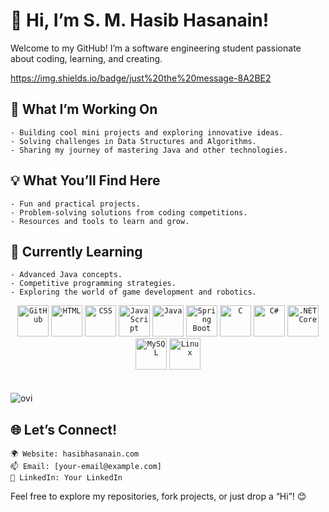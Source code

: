 # 👋 Hi, I’m S. M. Hasib Hasanain!

Welcome to my GitHub! I’m a software engineering student passionate about coding, learning, and creating.

https://img.shields.io/badge/just%20the%20message-8A2BE2

## 🚀 What I’m Working On

    - Building cool mini projects and exploring innovative ideas.
    - Solving challenges in Data Structures and Algorithms.
    - Sharing my journey of mastering Java and other technologies.

## 💡 What You’ll Find Here

    - Fun and practical projects.
    - Problem-solving solutions from coding competitions.
    - Resources and tools to learn and grow.

## 🌱 Currently Learning

    - Advanced Java concepts.
    - Competitive programming strategies.
    - Exploring the world of game development and robotics.


<div align="center">
<code><img width="50" src="https://user-images.githubusercontent.com/25181517/192108374-8da61ba1-99ec-41d7-80b8-fb2f7c0a4948.png" alt="GitHub" title="GitHub"/></code>
<code><img width="50" src="https://user-images.githubusercontent.com/25181517/192158954-f88b5814-d510-4564-b285-dff7d6400dad.png" alt="HTML" title="HTML"/></code>
<code><img width="50" src="https://user-images.githubusercontent.com/25181517/183898674-75a4a1b1-f960-4ea9-abcb-637170a00a75.png" alt="CSS" title="CSS"/></code>
<code><img width="50" src="https://user-images.githubusercontent.com/25181517/117447155-6a868a00-af3d-11eb-9cfe-245df15c9f3f.png" alt="JavaScript" title="JavaScript"/></code>
<code><img width="50" src="https://user-images.githubusercontent.com/25181517/117201156-9a724800-adec-11eb-9a9d-3cd0f67da4bc.png" alt="Java" title="Java"/></code>
<code><img width="50" src="https://user-images.githubusercontent.com/25181517/183891303-41f257f8-6b3d-487c-aa56-c497b880d0fb.png" alt="Spring Boot" title="Spring Boot"/></code>
<code><img width="50" src="https://user-images.githubusercontent.com/25181517/192106070-46255bcf-65e6-4c6b-a296-bf8d0d8fb2a7.png" alt="C" title="C"/></code>
<code><img width="50" src="https://user-images.githubusercontent.com/25181517/121405384-444d7300-c95d-11eb-959f-913020d3bf90.png" alt="C#" title="C#"/></code>
<code><img width="50" src="https://user-images.githubusercontent.com/25181517/121405754-b4f48f80-c95d-11eb-8893-fc325bde617f.png" alt=".NET Core" title=".NET Core"/></code>
<code><img width="50" src="https://user-images.githubusercontent.com/25181517/183896128-ec99105a-ec1a-4d85-b08b-1aa1620b2046.png" alt="MySQL" title="MySQL"/></code>
<code><img width="50" src="https://github.com/marwin1991/profile-technology-icons/assets/76662862/2481dc48-be6b-4ebb-9e8c-3b957efe69fa" alt="Linux" title="Linux"/></code>
</div><br><br>



<img src="https://github-readme-stats.vercel.app/api/top-langs?username=smhasibhasnain&show_icons=true&locale=en&layout=compact&theme=chartreuse-dark" alt="ovi" />

## 🌐 Let’s Connect!

    🌍 Website: hasibhasanain.com
    📫 Email: [your-email@example.com]
    💼 LinkedIn: Your LinkedIn

Feel free to explore my repositories, fork projects, or just drop a “Hi”! 😊
